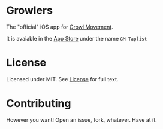Growlers
========

The "official" iOS app for [Growl Movement](http://growlmovement.com). 

It is avaiable in the [App Store](https://itunes.apple.com/us/app/gm-taplist/id707321886?mt=8#) under the name `GM Taplist` 

# License

Licensed under MIT. See [License](https://github.com/dmiedema/Growlers/blob/dev/LICENSE) for full text.

# Contributing

However you want! Open an issue, fork, whatever. Have at it.
